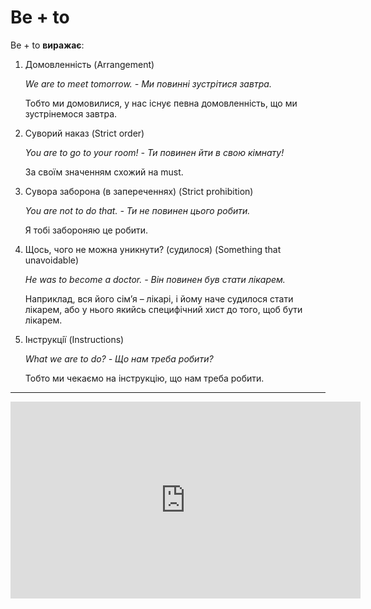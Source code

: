 # Be + to

<p><span class="p1">Be + to</span> <b>виражає</b>:</p>

<ol>
<li><span class="p1">Домовленність</span> (Arrangement)</li>
<p><i>We are to meet tomorrow. - Ми повинні зустрітися завтра.</i></p>
<p>Тобто ми домовилися, у нас існує певна домовленність, що ми зустрінемося завтра.</p>
<li><span class="p1">Суворий наказ</span> (Strict order)</li>
<p><i>You are to go to your room! - Ти повинен йти в свою кімнату!</i></p>
<p>За своїм значенням схожий на must.</p>
<li><span class="p1">Сувора заборона (в запереченнях)</span> (Strict prohibition)</li>
<p><i>You are not to do that. - Ти не повинен цього робити.</i></p>
<p>Я тобi забороняю це робити.</p>
<li><span class="p1">Щось, чого не можна уникнути? (судилося)</span> (Something that unavoidable)</li>
<p><i>He was to become a doctor. - Вiн повинен був стати лiкарем.</i></p>
<p>Наприклад, вся його сiм’я – лiкарi, i йому наче судилося стати лiкарем, або у нього якийсь специфiчний хист до того, щоб бути лiкарем.</p>
<li><span class="p1">Iнструкцiї</span> (Instructions)</li>
<p><i>What we are to do? - Що нам треба робити?</i></p>
<p>Тобто ми чекаємо на iнструкцiю, що нам треба робити.</p>
</ol>

<hr>

<div class="fluidMedia">
<iframe align="center" width="560" height="315" src="https://www.youtube.com/embed/4qdsphkpYjs" frameborder="0" allowfullscreen></iframe>
</div>
<div class="popup">
</div>